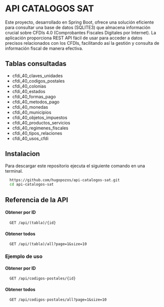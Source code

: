 
# API CATALOGOS SAT

Este proyecto, desarrollado en Spring Boot, ofrece una solución eficiente para consultar una base de datos (SQLITE3) que almacena información crucial sobre CFDIs 4.0 (Comprobantes Fiscales Digitales por Internet). La aplicación proporciona REST API fácil de usar para acceder a datos precisos relacionados con los CFDIs, facilitando así la gestión y consulta de información fiscal de manera efectiva.






## Tablas consultadas

 - cfdi_40_claves_unidades
 - cfdi_40_codigos_postales
 - cfdi_40_colonias
 - cfdi_40_estados
 - cfdi_40_formas_pago
 - cfdi_40_metodos_pago
 - cfdi_40_monedas
 - cfdi_40_municipios
 - cfdi_40_objetos_impuestos
 - cfdi_40_productos_servicios
 - cfdi_40_regimenes_fiscales
 - cfdi_40_tipos_relaciones
 - cfdi_40_usos_cfdi




## Instalacion

Para descargar este repositorio ejecuta el siguiente comando en una terminal.

```bash
  https://github.com/hugopozos/api-catalogos-sat.git
  cd api-catalogos-sat
```

## Referencia de la API


#### Obtener por ID

```
  GET /api/(tabla)/{id}
```
#### Obtener todos

```
  GET /api/(tabla)/all?page=1&size=10
```


### Ejemplo de uso

#### Obtener por ID

```
  GET /api/codigos-postales/{id}
```
#### Obtener todos

```
  GET /api/codigos-postales/all?page=1&size=10
```


